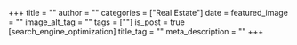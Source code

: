+++
title = ""
author = ""
categories = ["Real Estate"]
date = 
featured_image = ""
image_alt_tag = ""
tags = [""]
is_post = true
[search_engine_optimization]
title_tag = ""
meta_description = ""
+++